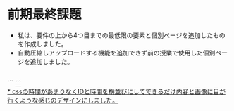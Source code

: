 # 前期最終課題
* 私は、要件の上から4つ目までの最低限の要素と個別ページを追加したものを作成しました。
* 自動圧縮しアップロードする機能を追加できず前の授業で使用した個別ページを追加しました。
<br>
```
<a href="./zenkikadai1_view.php?id=<?= $entry['id'] ?>">
```
<br>
* cssの時間があまりなくIDと時間を横並びにしてできるだけ内容と画像に目が行くような感じのデザインにしました。
